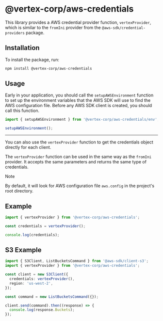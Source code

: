 # @vertex-corp/aws-credentials

This library provides a AWS credential provider function, `vertexProvider`, which is similar to the `fromIni` provider from the `@aws-sdk/credential-providers` package.

## Installation

To install the package, run:

```sh
npm install @vertex-corp/aws-credentials
```

## Usage

Early in your application, you should call the `setupAWSEnvironment` function to set up the environment variables that the AWS SDK will use to find the AWS configuration file. Before any AWS SDK client is created, you should call this function.

```js
import { setupAWSEnvironment } from '@vertex-corp/aws-credentials/env';

setupAWSEnvironment();
```

---

You can also use the `vertexProvider` function to get the credentials object directly for each client.

The `vertexProvider` function can be used in the same way as the `fromIni` provider. It accepts the same parameters and returns the same type of credentials.

> [!NOTE]  
> By default, it will look for AWS configuration file `aws.config` in the project's root directory.

## Example

```ts
import { vertexProvider } from '@vertex-corp/aws-credentials';

const credentials = vertexProvider();

console.log(credentials);
```

## S3 Example

```ts
import { S3Client, ListBucketsCommand } from '@aws-sdk/client-s3';
import { vertexProvider } from '@vertex-corp/aws-credentials';

const client = new S3Client({
  credentials: vertexProvider(),
  region: 'us-west-2',
});

const command = new ListBucketsCommand({});

client.send(command).then((response) => {
  console.log(response.Buckets);
});
```
